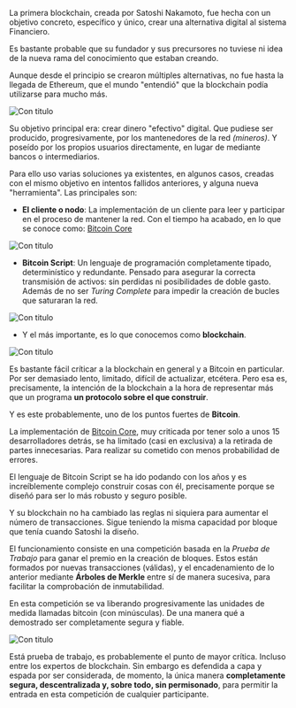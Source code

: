 La primera blockchain, creada por Satoshi Nakamoto, fue hecha con un objetivo concreto, específico y único, crear una alternativa digital al sistema Financiero.

Es bastante probable que su fundador y sus precursores no tuviese ni idea de la nueva rama del conocimiento que estaban creando.

Aunque desde el principio se crearon múltiples alternativas, no fue hasta la llegada de Ethereum, que el mundo "entendió" que la blockchain podía utilizarse para mucho más.

![Con titulo](pictures/BCconPoWvsBCconSC "De la capa 1 a la 1,5")

Su objetivo principal era: crear dinero "efectivo" digital. Que pudiese ser producido, progresivamente, por los mantenedores de la red _(mineros)_. Y poseído por los propios usuarios directamente, en lugar de mediante bancos o intermediarios.

Para ello uso varias soluciones ya existentes, en algunos casos, creadas con el mismo objetivo en intentos fallidos anteriores, y alguna nueva "herramienta". Las principales son:

- __El cliente o nodo__: La implementación de un cliente para leer y participar en el proceso de mantener la red. Con el tiempo ha acabado, en lo que se conoce como: [Bitcoin Core](http://joedicastro.com)

![Con titulo](pictures/Bitcoin_Core "Implementación de Bitcoin Core")

- __Bitcoin Script__: Un lenguaje de programación completamente tipado, determinístico y redundante. Pensado para asegurar la correcta transmisión de activos: sin perdidas ni posibilidades de doble gasto. Además de no ser _Turing Complete_ para impedir la creación de bucles que saturaran la red.

![Con titulo](pictures/Bitcoin_Script "Bitcoin Script")

- Y el más importante, es lo que conocemos como __blockchain__.

![Con titulo](pictures/Diagrama_Blockchain "Cadena de Bloques de Bitcoin")

Es bastante fácil críticar a la blockchain en general y a Bitcoin en particular. Por ser demasiado lento, limitado, difícil de actualizar, etcétera. Pero esa es, precisamente, la intención de la blockchain a la hora de representar más que un programa __un protocolo sobre el que construir__.

Y es este probablemente, uno de los puntos fuertes de __Bitcoin__.

La implementación de [Bitcoin Core](http://joedicastro.com), muy criticada por tener solo a unos 15 desarrolladores detrás, se ha limitado (casi en exclusiva) a la retirada de partes innecesarias. Para realizar su cometido con menos probabilidad de errores.

El lenguaje de Bitcoin Script se ha ido podando con los años y es increíblemente complejo construir cosas con él, precisamente porque se diseñó para ser lo más robusto y seguro posible.

Y su blockchain no ha cambiado las reglas ni siquiera para aumentar el número de transacciones. Sigue teniendo la misma capacidad por bloque que tenía cuando Satoshi la diseño.

El funcionamiento consiste en una competición basada en la _Prueba de Trabajo_ para ganar el premio en la creación de bloques. Estos están formados por nuevas transacciones (válidas),  y el encadenamiento de lo anterior mediante __Árboles de Merkle__ entre sí de manera sucesiva, para facilitar la comprobación de inmutabilidad.

En esta competición se va liberando progresivamente las unidades de medida llamadas bitcoin (con minúsculas). De una manera qué a demostrado ser completamente segura y fiable.

![Con titulo](pictures/Diagrama_Blockchain_2 "Cadena de Bloques de Bitcoin")

Está prueba de trabajo, es probablemente el punto de mayor crítica. Incluso entre los expertos de blockchain. Sin embargo es defendida a capa y espada por ser considerada, de momento, la única manera __completamente segura, descentralizada y, sobre todo, sin permisonado__, para permitir la entrada en esta competición de cualquier participante.
